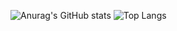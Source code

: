 ![Anurag's GitHub stats](https://github-readme-stats.vercel.app/api?username=Antonyjin&show_icons=true&theme=radical) ![Top Langs](https://github-readme-stats.vercel.app/api/top-langs/?username=Antonyjin&langs_count=8&theme=radical)

